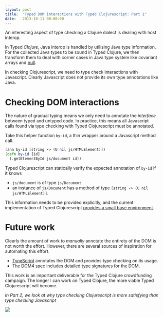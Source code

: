 ```yaml
---
layout: post
title:  "Typed DOM interactions with Typed Clojurescript: Part 1"
date:   2013-10-11 00:00:00
---
```


An interesting aspect of type checking a Clojure dialect is dealing with host interop.

In Typed _Clojure_, Java interop is handled by utilising Java type information. 
For the collected Java types to be sound in Typed Clojure, we then transform them to
deal with corner cases in Java type system like covariant arrays and 
[null](http://frenchy64.github.io/2013/10/04/null-pointer.html).

In checking Clojurescript, we need to type check interactions with Javascript. Clearly Javascript
does not provide its own type annotations like Java.

# Checking DOM interactions

The nature of gradual typing means we only need to annotate the _interface_ between typed and untyped
code. In practice, this means all Javascript calls found via type checking with Typed Clojurescript must
be annotated.

Take this helper function `by-id`, a thin wrapper around a Javascript method call.

```clojure
(ann by-id [string -> (U nil js/HTMLElement)])
(defn by-id [id]
  (.getElementById js/document id))
```

Typed Clojurescript can statically verify the expected annotation of `by-id` if it knows 

- `js/document` is of type `js/Document`
- an instance of `js/Document` has a method of type `[string -> (U nil js/HTMLElement)]`.

This information needs to be provided explicitly, and the current implementation of Typed Clojurescript
[provides a small base environment](https://github.com/clojure/core.typed/blob/master/src/main/clojure/clojure/core/typed/base_env_cljs.clj#L40).

# Future work

Clearly the amount of work to _manually_ annotate the entirety of the DOM is not worth the effort.
However, there are several sources of inspiration for automating this effort.

- [TypeScript](http://www.typescriptlang.org/) annotates the DOM and provides type checking on its usage.
- The [DOM4 spec](http://www.w3.org/TR/domcore/) includes detailed type signatures for the DOM.

This work is an important deliverable for the Typed Clojure crowdfunding campaign. The longer I can
work on Typed Clojure, the more viable Typed Clojurescript will become.

_In Part 2, we look at why type checking Clojurescript is more satisfying than type checking Javascript_

<a href='http://www.indiegogo.com/projects/typed-clojure/'>
  <img src='{{ site.url }}/images/typed-clojure-2013-campaign-60pc.png'/>
</a>
